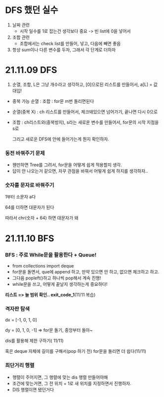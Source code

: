 # DFS 했던 실수

1. 날짜 관련
   - 시작 일수를 1로 잡는건 생각보다 중요 -> 빈 list에 0을 넣어서
2. 조합 관련
   - 조합에서는 check list를 만들어, 넣고, 다음에 빼면 좋음
3. 항상 sum이나 다른 변수를 두자, 그래서 각 단계로 더하자



# 21.11.09 DFS

1. 순열, 조합, L은 그냥 개수라고 생각하고, [0]으로된 리스트를 만들어서, a[L] = 값 대입!



- 중복 가능 순열 : 조합 : for문 m번 돌리면된다

- 순열(중복 X) : ch 리스트를 만들어서, 체크돼있으면 넘어가기, 끝나면 다시 0으로

- 조합 : ch리스트와(중복방지), s라는 새로운 변수를 만들어서, for문의 시작 지점을 s로

  그리고 새로운 DFS에 안에 들어가는게 뭔지 확인하자.



### 동전 바꿔주기 문제

- 웬만하면 Tree를 그려서, for문을 어떻게 쉽게 적용할지 생각.
- 답이 안 나오는거 같으면, 자꾸 관점을 바꿔서 어떻게 쉽게 하지를 생각하자..



### 숫자를 문자로 바꿔주기

1부터 소문자 a다

64를 더하면 대문자가 된다

따라서 chr(숫자 + 64) 하면 대문자가 돼



# 21.11.10 BFS

### BFS : 주로 While문을 활용한다 + Queue!

- from collections import deque
- for문을 돌면서, que에 append 하고, 만약 있으면 안 하고, 없으면 체크하고 하고.
- 그다음 popleft()하고 하나씩 pop해서 계속 진행!
- while문을 쓰고,  어떻게 끝날지 생각하는게 중요하다!

**리스트 => 늘 범위 확인.. exit_code_1**(11/11 복습)



### 격자판 탐색

dx = [-1, 0, 1, 0]

dy = [0, 1, 0, -1] => for문 돌기,  중앙부터 돌아~

dis를 활용해 제한 구하기( 11/11)

혹은 deque 자체에  길이를 구해서(pop 하기 전) for문을 돌리면 더 쉽다(11/11)



### 최단거리 행렬

- 행렬이 주어지면,  그 행렬에 맞는 dis 행렬 만들어야해
- 조건에 맞는거면, 그 전 위치 + 1로 새 위치를 지정하면서 진행하자.
- DIS 행렬이면 됐던거다





